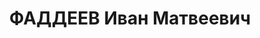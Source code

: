 ---
title: ФАДДЕЕВ Иван Матвеевич
description: 'Род. в 1890, Вязники, русский, обр.: среднее, член ВКП(б). Проживал:
  Москва, ул. Кирова, д. 20, кв. 6, комн. 8. Мастер по испытанию и сдаче машин на
  Московском автомобильном заводе им.Сталина.

  Арестован 31.07.1937. Обв. в участии в антисоветской диверсионно-террористической
  и вредительской организации правых. Приговор: ВК ВС СССР, 02.11.1937 – ВМН. Расстрелян
  02.11.1937, г.Москва.

  Реабилитирован ВК ВС СССР 22.09.1956'
---